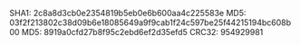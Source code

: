 SHA1: 2c8a8d3cb0e2354819b5eb0e6b600aa4c225583e
MD5: 03f2f213802c38d09b6e18085649a9f9cab1f24c597be25f44215194bc608b00
MD5: 8919a0cfd27b8f95c2ebd6ef2d35efd5
CRC32: 954929981